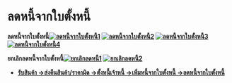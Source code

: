 # ลดหนี้จากใบตั้งหนี้

**ลดหนี้จากใบตั้งหนี้[![ลดหนี้จากใบตั้งหนี้1](/images/ลดหนี้จากใบตั้งหนี้1.jpg)](/images/ลดหนี้จากใบตั้งหนี้1.jpg)
[![ลดหนี้จากใบตั้งหนี้2](/images/ลดหนี้จากใบตั้งหนี้2.jpg)](/images/ลดหนี้จากใบตั้งหนี้2.jpg)
[![ลดหนี้จากใบตั้งหนี้3](/images/ลดหนี้จากใบตั้งหนี้3.jpg)](/images/ลดหนี้จากใบตั้งหนี้3.jpg)
[![ลดหนี้จากใบตั้งหนี้4](/images/ลดหนี้จากใบตั้งหนี้4.jpg)](/images/ลดหนี้จากใบตั้งหนี้4.jpg)**



**ยกเลิกลดหนี้จากใบตั้งหนี้[![ยกเลิกลดหนี้1](/images/ยกเลิกลดหนี้1.jpg)](/images/ยกเลิกลดหนี้1.jpg)
[![ยกเลิกลดหนี้2](/images/ยกเลิกลดหนี้2.jpg)](/images/ยกเลิกลดหนี้2.jpg)**



  * [**รับสินค้า ->**](http://www.smlaccount.com/manual/?page_id=680)[**ส่งคืนสินค้า/ราคาผิด ->**](http://www.smlaccount.com/manual/?page_id=684)[**ตั้งหนี้เจ้าหนี้ ->**](http://www.smlaccount.com/manual/?page_id=688)[**เพิ่มหนี้จากใบตั้งหนี้ ->**](http://www.smlaccount.com/manual/?page_id=692)[**ลดหนี้จากใบตั้งหนี้**](http://www.smlaccount.com/manual/?page_id=696)

